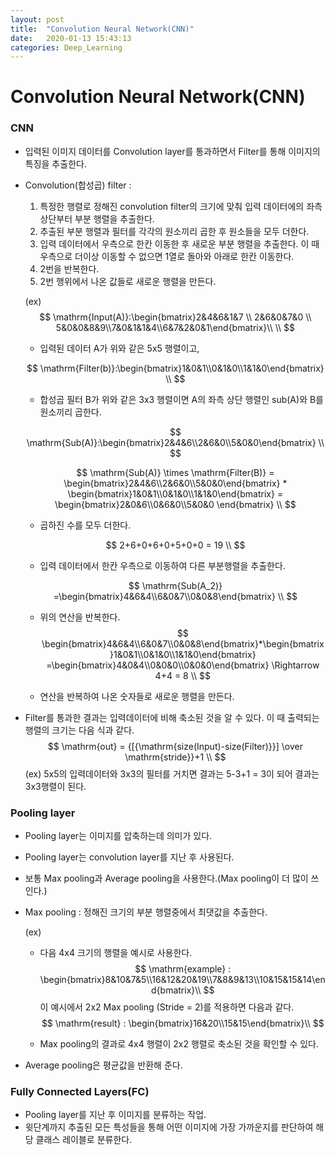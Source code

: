 ```yaml
---
layout: post
title:  "Convolution Neural Network(CNN)"
date:   2020-01-13 15:43:13
categories: Deep_Learning
---
```




# Convolution Neural Network(CNN)

### CNN

- 입력된 이미지 데이터를 Convolution layer를 통과하면서 Filter를 통해 이미지의 특징을 추출한다.

- Convolution(합성곱) filter : 

  1. 특정한 행렬로 정해진 convolution filter의 크기에 맞춰 입력 데이터에의 좌측 상단부터 부분 행렬을 추출한다.
  2. 추출된 부분 행렬과 필터를 각각의 원소끼리 곱한 후 원소들을 모두 더한다.
  3. 입력 데이터에서 우측으로 한칸 이동한 후 새로운 부분 행렬을 추출한다. 이 때 우측으로 더이상 이동할 수 없으면 1열로 돌아와 아래로 한칸 이동한다.
  4. 2번을 반복한다.
  5. 2번 행위에서 나온 값들로 새로운 행렬을 만든다.

  (ex)
  $$
  \mathrm{Input(A)}:\begin{bmatrix}2&4&6&1&7 \\ 2&6&0&7&0 \\ 5&0&0&8&9\\7&0&1&1&4\\6&7&2&0&1\end{bmatrix}\\
  \\
  $$

  - 입력된 데이터 A가 위와 같은 5x5 행렬이고,

  $$
  \mathrm{Filter(b)}:\begin{bmatrix}1&0&1\\0&1&0\\1&1&0\end{bmatrix}
  \\
  $$

  - 합성곱 필터 B가 위와 같은 3x3 행렬이면 A의 좌측 상단 행렬인 sub(A)와 B를 원소끼리 곱한다.

  $$
  \mathrm{Sub(A)}:\begin{bmatrix}2&4&6\\2&6&0\\5&0&0\end{bmatrix}
  \\
  $$

  $$
  \mathrm{Sub(A)} \times \mathrm{Filter(B)} = \begin{bmatrix}2&4&6\\2&6&0\\5&0&0\end{bmatrix} * \begin{bmatrix}1&0&1\\0&1&0\\1&1&0\end{bmatrix} = \begin{bmatrix}2&0&6\\0&6&0\\5&0&0 \end{bmatrix}
  \\
  $$

  - 곱하진 수를 모두 더한다.

  $$
  2+6+0+6+0+5+0+0 = 19
  \\
  $$

  - 입력 데이터에서 한칸 우측으로 이동하여 다른 부분행렬을 추출한다.

  $$
  \mathrm{Sub(A_2)} =\begin{bmatrix}4&6&4\\6&0&7\\0&0&8\end{bmatrix}
  \\
  $$

  - 위의 연산을 반복한다.
    $$
    \begin{bmatrix}4&6&4\\6&0&7\\0&0&8\end{bmatrix}*\begin{bmatrix}1&0&1\\0&1&0\\1&1&0\end{bmatrix} =\begin{bmatrix}4&0&4\\0&0&0\\0&0&0\end{bmatrix} \Rightarrow 4+4 = 8
    \\
  $$
    
  - 연산을 반복하여 나온 숫자들로 새로운 행렬을 만든다.

- Filter를 통과한 결과는 입력데이터에 비해 축소된 것을 알 수 있다. 이 때 출력되는 행렬의 크기는 다음 식과 같다.
  $$
  \mathrm{out} = {[{\mathrm{size(Input)-size(Filter)}}] \over \mathrm{stride}}+1
  \\
  $$
  (ex) 5x5의 입력데이터와 3x3의 필터를 거치면 결과는 5-3+1 = 3이 되어 결과는 3x3행렬이 된다.



### Pooling layer

- Pooling layer는 이미지를 압축하는데 의미가 있다.

- Pooling layer는 convolution layer를 지난 후 사용된다.

- 보통 Max pooling과 Average pooling을 사용한다.(Max pooling이 더 많이 쓰인다.)

- Max pooling : 정해진 크기의 부분 행렬중에서 최댓값을 추출한다.

  (ex)

  - 다음 4x4 크기의 행렬을 예시로 사용한다.
    $$
    \mathrm{example} : \begin{bmatrix}8&10&7&5\\16&12&20&19\\7&8&9&13\\10&15&15&14\end{bmatrix}\\
    $$
    이 예시에서 2x2 Max pooling (Stride = 2)를 적용하면 다음과 같다.
    $$
    \mathrm{result} : \begin{bmatrix}16&20\\15&15\end{bmatrix}\\
    $$
    
  - Max pooling의 결과로 4x4 행렬이 2x2 행렬로 축소된 것을 확인할 수 있다.

- Average pooling은 평균값을 반환해 준다.



### Fully Connected Layers(FC)

- Pooling layer를 지난 후 이미지를 분류하는 작업.
- 윗단계까지 추출된 모든 특성들을 통해 어떤 이미지에 가장 가까운지를 판단하여 해당 클래스 레이블로 분류한다.







